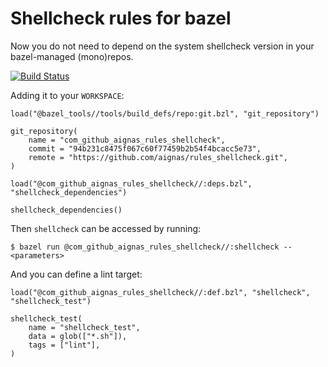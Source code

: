 # Shellcheck rules for bazel

Now you do not need to depend on the system shellcheck version in your bazel-managed (mono)repos.

[![Build Status](https://github.com/aignas/rules_shellcheck/workflows/CI/badge.svg)](https://github.com/aignas/rules_shellcheck/actions)

Adding it to your `WORKSPACE`:
```
load("@bazel_tools//tools/build_defs/repo:git.bzl", "git_repository")

git_repository(
    name = "com_github_aignas_rules_shellcheck",
    commit = "94b231c8475f067c60f77459b2b54f4bcacc5e73",
    remote = "https://github.com/aignas/rules_shellcheck.git",
)

load("@com_github_aignas_rules_shellcheck//:deps.bzl", "shellcheck_dependencies")

shellcheck_dependencies()
```

Then `shellcheck` can be accessed by running:
```
$ bazel run @com_github_aignas_rules_shellcheck//:shellcheck -- <parameters>
```

And you can define a lint target:
```
load("@com_github_aignas_rules_shellcheck//:def.bzl", "shellcheck", "shellcheck_test")

shellcheck_test(
    name = "shellcheck_test",
    data = glob(["*.sh"]),
    tags = ["lint"],
)
```
